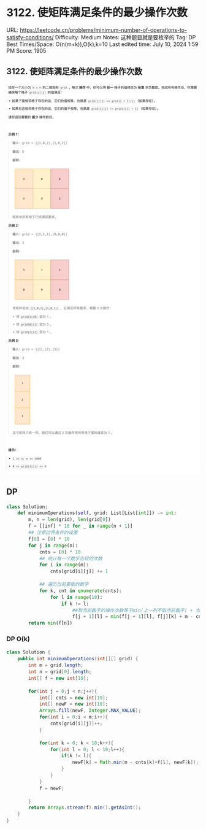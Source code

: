 # 3122. 使矩阵满足条件的最少操作次数

URL: https://leetcode.cn/problems/minimum-number-of-operations-to-satisfy-conditions/
Difficulty: Medium
Notes: 这种题目就是要枚举的
Tag: DP
Best Times/Space: O(n(m+k)),O(k),k=10
Last edited time: July 10, 2024 1:59 PM
Score: 1905

## **3122. 使矩阵满足条件的最少操作次数**

![Untitled](image/3122%20%E4%BD%BF%E7%9F%A9%E9%98%B5%E6%BB%A1%E8%B6%B3%E6%9D%A1%E4%BB%B6%E7%9A%84%E6%9C%80%E5%B0%91%E6%93%8D%E4%BD%9C%E6%AC%A1%E6%95%B0/Untitled.png)

## DP

```python
class Solution:
    def minimumOperations(self, grid: List[List[int]]) -> int:
        m, n = len(grid), len(grid[0])
        f = [[inf] * 10 for _ in range(n + 1)]
        ## 注意边界条件的设置
        f[0] = [0] * 10
        for j in range(n):
            cnts = [0] * 10
            ## 统计每一个数字出现的次数
            for i in range(m):
                cnts[grid[i][j]] += 1
            
            ## 遍历当前要取的数字
            for k, cnt in enumerate(cnts):
                for l in range(10):
                    if k != l:
                        ##取当前数字的操作次数等于min(上一列不取当前数字) + 当前列其他行变成当前数字的次数（m - cnt)
                        f[j + 1][l] = min(f[j + 1][l], f[j][k] + m - cnt)
        return min(f[n])
```

### DP O(k)

```java
class Solution {
    public int minimumOperations(int[][] grid) {
        int m = grid.length;
        int n = grid[0].length;
        int[] f = new int[10];

        for(int j = 0;j < n;j++){
            int[] cnts = new int[10];
            int[] newF = new int[10];
            Arrays.fill(newF, Integer.MAX_VALUE);
            for(int i = 0;i < m;i++){
                cnts[grid[i][j]]++;
            }

            for(int k = 0; k < 10;k++){
                for(int l = 0; l < 10;l++){
                    if(k != l){
                        newF[k] = Math.min(m - cnts[k]+f[l], newF[k]);
                    }
                }
            }
            f = newF;

        }
        return Arrays.stream(f).min().getAsInt();
    }
}
```